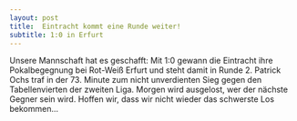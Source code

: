 ```yaml
---
layout: post
title:  Eintracht kommt eine Runde weiter!
subtitle: 1:0 in Erfurt
---
```


Unsere Mannschaft hat es geschafft: Mit 1:0 gewann die Eintracht ihre Pokalbegegnung bei Rot-Weiß Erfurt und steht damit in Runde 2. Patrick Ochs traf in der 73. Minute zum nicht unverdienten Sieg gegen den Tabellenvierten der zweiten Liga. Morgen wird ausgelost, wer der nächste Gegner sein wird. Hoffen wir, dass wir nicht wieder das schwerste Los bekommen...


